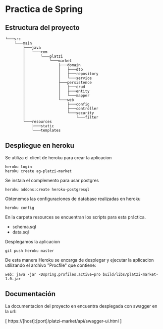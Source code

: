 # Practica de Spring

## Estructura del proyecto
```
└───src
    └───main
        ├───java
        │   └───com
        │       └───platzi
        │           └───market
        │               ├───domain
        │               │   ├───dto
        │               │   ├───repository
        │               │   └───service
        │               ├───persistence
        │               │   ├───crud
        │               │   ├───entity
        │               │   └───mapper
        │               └───web
        │                   ├───config
        │                   ├───controller
        │                   └───security
        │                       └───filter
        └───resources
            ├───static
            └───templates

```

## Despliegue en heroku
Se utiliza el client de heroku para crear la aplicacion
```
heroku login
heroku create ag-platzi-market
```
Se instala el complemento para usar postgres
```
heroku addons:create heroku-postgresql
```
Obtenemos las configuraciones de database realizadas en heroku
```
heroku config
```
En la carpeta resources se encuentran los scripts para esta práctica.
* schema.sql
* data.sql

Desplegamos la aplicacion
```
git push heroku master
```

De esta manera Heroku se encarga de desplegar y ejecutar la aplicacion utilizando el archivo "Procfile" que contiene:
```
web: java -jar -Dspring.profiles.active=pro build/libs/platzi-market-1.0.jar
```

## Documentación

La documentacion del proyecto en encuentra desplegada con swagger en la url:

[ https://[host]:[port]/platzi-market/api/swagger-ui.html ]

